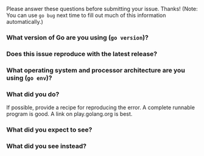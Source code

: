 Please answer these questions before submitting your issue. Thanks!
(Note: You can use `go bug` next time to fill out much of this information automatically.)

### What version of Go are you using (`go version`)?


### Does this issue reproduce with the latest release?


### What operating system and processor architecture are you using (`go env`)?


### What did you do?

If possible, provide a recipe for reproducing the error.
A complete runnable program is good.
A link on play.golang.org is best.


### What did you expect to see?


### What did you see instead?

